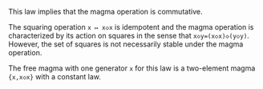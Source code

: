 This law implies that the magma operation is commutative.

The squaring operation `x ↦ x◇x` is idempotent and the magma operation is characterized by its action on squares in the sense that `x◇y=(x◇x)◇(y◇y)`.  However, the set of squares is not necessarily stable under the magma operation.

The free magma with one generator `x` for this law is a two-element magma `{x,x◇x}` with a constant law.
